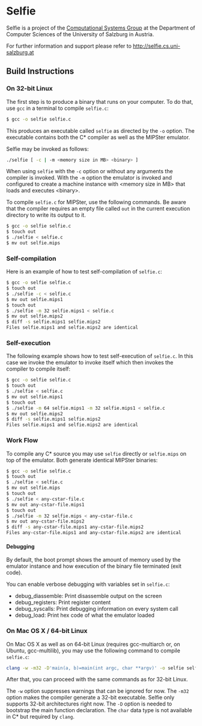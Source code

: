 # Selfie

Selfie is a project of the [Computational Systems Group](http://www.cs.uni-salzburg.at/~ck) at the Department of Computer Sciences of the University of Salzburg in Austria.

For further information and support please refer to http://selfie.cs.uni-salzburg.at

## Build Instructions

### On 32-bit Linux

The first step is to produce a binary that runs on your computer. To do that, use `gcc` in a terminal to compile `selfie.c`:

```bash
$ gcc -o selfie selfie.c
```

This produces an executable called `selfie` as directed by the `-o` option. The executable contains both the C\* compiler as well as the MIPSter emulator.

Selfie may be invoked as follows:

```bash
./selfie [ -c | -m <memory size in MB> <binary> ]
```

When using `selfie` with the `-c` option or without any arguments the compiler is invoked. With the `-m` option the emulator is invoked and configured to create a machine instance with \<memory size in MB\> that loads and executes \<binary\>.

To compile `selfie.c` for MIPSter, use the following commands. Be aware that the compiler requires an empty file called `out` in the current execution directory to write its output to it.

```bash
$ gcc -o selfie selfie.c
$ touch out
$ ./selfie < selfie.c
$ mv out selfie.mips
```

### Self-compilation

Here is an example of how to test self-compilation of `selfie.c`:

```bash
$ gcc -o selfie selfie.c
$ touch out
$ ./selfie -c < selfie.c
$ mv out selfie.mips1
$ touch out
$ ./selfie -m 32 selfie.mips1 < selfie.c
$ mv out selfie.mips2
$ diff -s selfie.mips1 selfie.mips2
Files selfie.mips1 and selfie.mips2 are identical
```

### Self-execution

The following example shows how to test self-execution of `selfie.c`. In this case we invoke the emulator to invoke itself which then invokes the compiler to compile itself:

```bash
$ gcc -o selfie selfie.c
$ touch out
$ ./selfie < selfie.c
$ mv out selfie.mips1
$ touch out
$ ./selfie -m 64 selfie.mips1 -m 32 selfie.mips1 < selfie.c
$ mv out selfie.mips2
$ diff -s selfie.mips1 selfie.mips2
Files selfie.mips1 and selfie.mips2 are identical
```

### Work Flow

To compile any C\* source you may use `selfie` directly or `selfie.mips` on top of the emulator. Both generate identical MIPSter binaries:

```bash
$ gcc -o selfie selfie.c
$ touch out
$ ./selfie < selfie.c
$ mv out selfie.mips
$ touch out
$ ./selfie < any-cstar-file.c
$ mv out any-cstar-file.mips1
$ touch out
$ ./selfie -m 32 selfie.mips < any-cstar-file.c
$ mv out any-cstar-file.mips2
$ diff -s any-cstar-file.mips1 any-cstar-file.mips2
Files any-cstar-file.mips1 and any-cstar-file.mips2 are identical
```

#### Debugging

By default, the boot prompt shows the amount of memory used by the emulator instance and how execution of the binary file terminated (exit code).

You can enable verbose debugging with variables set in `selfie.c`:

 - debug_diassemble: Print disassemble output on the screen
 - debug_registers: Print register content
 - debug_syscalls: Print debugging information on every system call
 - debug_load: Print hex code of what the emulator loaded

### On Mac OS X / 64-bit Linux

On Mac OS X as well as on 64-bit Linux (requires gcc-multiarch or, on Ubuntu, gcc-multilib), you may use the following command to compile `selfie.c`:

```bash
clang -w -m32 -D'main(a, b)=main(int argc, char **argv)' -o selfie selfie.c
```

After that, you can proceed with the same commands as for 32-bit Linux.

The `-w` option suppresses warnings that can be ignored for now. The `-m32` option makes the compiler generate a 32-bit executable. Selfie only supports 32-bit architectures right now. The `-D` option is needed to bootstrap the main function declaration. The `char` data type is not available in C\* but required by `clang`.